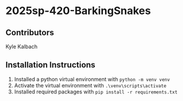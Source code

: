 # 2025sp-420-BarkingSnakes
## Contributors
   Kyle Kalbach
## Installation Instructions
1. Installed a python virtual environment with `python -m venv venv`
2. Activate the virtual environment with `.\venv\scripts\activate`
3. Installed required packages with `pip install -r requirements.txt`
